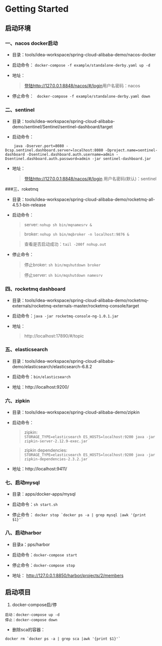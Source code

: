 # Getting Started

## 启动环境

### 一、nacos docker启动

- 目录：tools/idea-workspace/spring-cloud-alibaba-demo/nacos-docker

- 启动命令：
    ``` docker-compose -f example/standalone-derby.yaml up -d ```
- 地址：
    > [登陆http://127.0.0.1:8848/nacos/#/login](http://127.0.0.1:8848/nacos/#/login)用户名密码：nacos

- 停止命令：
    ```  docker-compose -f example/standalone-derby.yaml down ```

### 二、sentinel

- 目录：tools/idea-workspace/spring-cloud-alibaba-demo/sentinel/Sentinel/sentinel-dashboard/target

- 启动命令：
```
    java -Dserver.port=8080 -Dcsp.sentinel.dashboard.server=localhost:8080 -Dproject.name=sentinel-dashboard -Dsentinel.dashboard.auth.username=admin -Dsentinel.dashboard.auth.password=admin -jar sentinel-dashboard.jar
```
- 地址：
    > [登陆http://127.0.0.1:8848/nacos/#/login](http://localhost:8080/#/login) 用户名密码(默认)：sentinel



###三、roketmq

- 目录：tools/idea-workspace/spring-cloud-alibaba-demo/rocketmq-all-4.5.1-bin-release

- 启动命令：
 
    > server:    ```nohup sh bin/mqnamesrv & ```
    
    > broker:    ```nohup sh bin/mqbroker -n localhost:9876 & ```
    
    > 查看是否启动成功：```tail -200f nohup.out```

- 停止命令：

    > 停止broker:    ```sh bin/mqshutdown broker```
    
    > 停止server:    ```sh bin/mqshutdown namesrv```


### 四、rocketmq dashboard

- 目录：tools/idea-workspace/spring-cloud-alibaba-demo/rocketmq-externals/rocketmq-externals-master/rocketmq-console/target

- 启动命令：```java -jar rocketmq-console-ng-1.0.1.jar```

- 地址：

    > http://localhost:17890/#/topic

### 五、elasticsearch

- 目录：tools/idea-workspace/spring-cloud-alibaba-demo/elasticsearch/elasticsearch-6.8.2

- 启动命令：```bin/elasticsearch```

- 地址：http://localhost:9200/



### 六、zipkin

- 目录：tools/idea-workspace/spring-cloud-alibaba-demo/zipkin

- 启动命令：

    > zipkin:   
    ````STORAGE_TYPE=elasticsearch ES_HOSTS=localhost:9200 java -jar zipkin-server-2.12.9-exec.jar````
    
    > zipkin dependencies:  
    ````STORAGE_TYPE=elasticsearch ES_HOSTS=localhost:9200 java -jar zipkin-dependencies-2.3.2.jar````

- 地址：http://localhost:9411/


### 七、启动mysql

- 目录：apps/docker-apps/mysql

- 启动命令：```sh start.sh```

- 停止命令： ``` docker stop `docker ps -a | grep mysql |awk '{print $1}'` ```


### 八、启动harbor

- 目录a：pps/harbor

- 启动命令：``` docker-compose start ``` 

- 停止命令：``` docker-compose stop ```

- 地址： http://127.0.0.1:8850/harbor/projects/2/members


## 启动项目

1. docker-compose启/停
```$xslt
启动：docker-compose up -d
停止：docker-compose down
```


- 删除sca的容器：
```
docker rm `docker ps -a | grep sca |awk '{print $1}'`
```
















